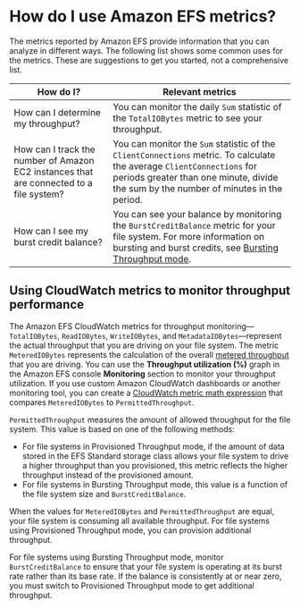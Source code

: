 # How do I use Amazon EFS metrics?<a name="how_to_use_metrics"></a>

The metrics reported by Amazon EFS provide information that you can analyze in different ways\. The following list shows some common uses for the metrics\. These are suggestions to get you started, not a comprehensive list\.


| How do I? | Relevant metrics | 
| --- | --- | 
| How can I determine my throughput? | You can monitor the daily `Sum` statistic of the `TotalIOBytes` metric to see your throughput\.  | 
| How can I track the number of Amazon EC2 instances that are connected to a file system? | You can monitor the `Sum` statistic of the `ClientConnections` metric\. To calculate the average `ClientConnections` for periods greater than one minute, divide the sum by the number of minutes in the period\. | 
| How can I see my burst credit balance? | You can see your balance by monitoring the `BurstCreditBalance` metric for your file system\. For more information on bursting and burst credits, see [Bursting Throughput mode](performance.md#bursting)\.  | 

## Using CloudWatch metrics to monitor throughput performance<a name="monitor-throughput-performance"></a>

The Amazon EFS CloudWatch metrics for throughput monitoring—`TotalIOBytes`, `ReadIOBytes`, `WriteIOBytes`, and `MetadataIOBytes`—represent the actual throughput that you are driving on your file system\. The metric `MeteredIOBytes` represents the calculation of the overall [metered throughput](performance.md#read-write-throughput) that you are driving\. You can use the **Throughput utilization \(%\)** graph in the Amazon EFS console **Monitoring** section to monitor your throughput utilization\. If you use custom Amazon CloudWatch dashboards or another monitoring tool, you can create a [CloudWatch metric math expression](monitoring-metric-math.md#metric-math-throughput-utilization) that compares `MeteredIOBytes` to `PermittedThroughput`\.

`PermittedThroughput` measures the amount of allowed throughput for the file system\. This value is based on one of the following methods:
+ For file systems in Provisioned Throughput mode, if the amount of data stored in the EFS Standard storage class allows your file system to drive a higher throughput than you provisioned, this metric reflects the higher throughput instead of the provisioned amount\.
+ For file systems in Bursting Throughput mode, this value is a function of the file system size and `BurstCreditBalance`\.

When the values for `MeteredIOBytes` and `PermittedThroughput` are equal, your file system is consuming all available throughput\. For file systems using Provisioned Throughput mode, you can provision additional throughput\.

For file systems using Bursting Throughput mode, monitor `BurstCreditBalance` to ensure that your file system is operating at its burst rate rather than its base rate\. If the balance is consistently at or near zero, you must switch to Provisioned Throughput mode to get additional throughput\.